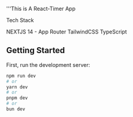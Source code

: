 '''This is A React-Timer App

Tech Stack

NEXTJS 14 - App Router
TailwindCSS
TypeScript

## Getting Started

First, run the development server:

```bash
npm run dev
# or
yarn dev
# or
pnpm dev
# or
bun dev
```
